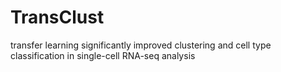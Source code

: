 # TransClust
transfer learning significantly improved clustering and cell type classification in single-cell RNA-seq analysis
